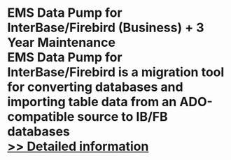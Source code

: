 # EMS Data Pump for InterBase/Firebird (Business) + 3 Year Maintenance<br />EMS Data Pump for InterBase/Firebird is a migration tool for converting databases and importing table data from an ADO-compatible source to IB/FB databases<br />[>> Detailed information](https://secure.shareit.com/shareit/product.html?productid=300068036&affiliateid=200057808)